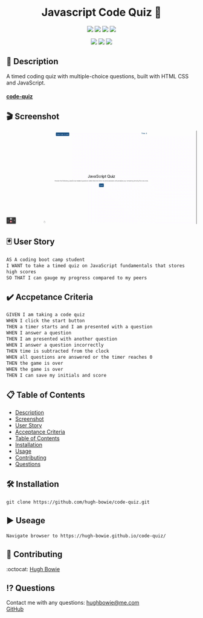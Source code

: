<h1 align="center">Javascript Code Quiz 🚀</h1>

<p align="center">
    <img src="https://img.shields.io/github/repo-size/hugh-bowie/code-quiz" />
    <img src="https://img.shields.io/github/languages/top/hugh-bowie/code-quiz"  />
    <img src="https://img.shields.io/github/issues/hugh-bowie/code-quiz" />
    <img src="https://img.shields.io/github/last-commit/hugh-bowie/code-quiz" >

</p>
<p align="center">
    <img src="https://img.shields.io/badge/JavaScript-yellow"  />
    <img src="https://img.shields.io/badge/CSS-33cc33" />  
    <img src="https://img.shields.io/badge/HTML-ff4d4d"  />
</p>

## 📓 Description

A timed coding quiz with multiple-choice questions, built with HTML CSS and
JavaScript.

#### [code-quiz](https://github.com/hugh-bowie/code-quiz.git)

## 🎬 Screenshot

![code-quiz](./assets/code-quiz.gif)

## 🃏 User Story

```
AS A coding boot camp student
I WANT to take a timed quiz on JavaScript fundamentals that stores high scores
SO THAT I can gauge my progress compared to my peers
```

## ✔️ Accpetance Criteria

```
GIVEN I am taking a code quiz
WHEN I click the start button
THEN a timer starts and I am presented with a question
WHEN I answer a question
THEN I am presented with another question
WHEN I answer a question incorrectly
THEN time is subtracted from the clock
WHEN all questions are answered or the timer reaches 0
THEN the game is over
WHEN the game is over
THEN I can save my initials and score
```

## 📋 Table of Contents

- [Description](#description)
- [Screenshot](#Screenshot)
- [User Story](#user-story)
- [Acceptance Criteria](#acceptance-criteria)
- [Table of Contents](#table-of-contents)
- [Installation](#installation)
- [Usage](#usage)
- [Contributing](#contributing)
- [Questions](#questions)

## 🛠 Installation

`git clone https://github.com/hugh-bowie/code-quiz.git`

## ▶️ Useage

`Navigate browser to https://hugh-bowie.github.io/code-quiz/`

## 🍻 Contributing

:octocat: [Hugh Bowie](https://github.com/hugh-bowie)

## ⁉️ Questions

Contact me with any questions:
[hughbowie@me.com](mailto:hughbowie@me.com)<br />[GitHub](https://github.com/hugh-bowie)<br />
